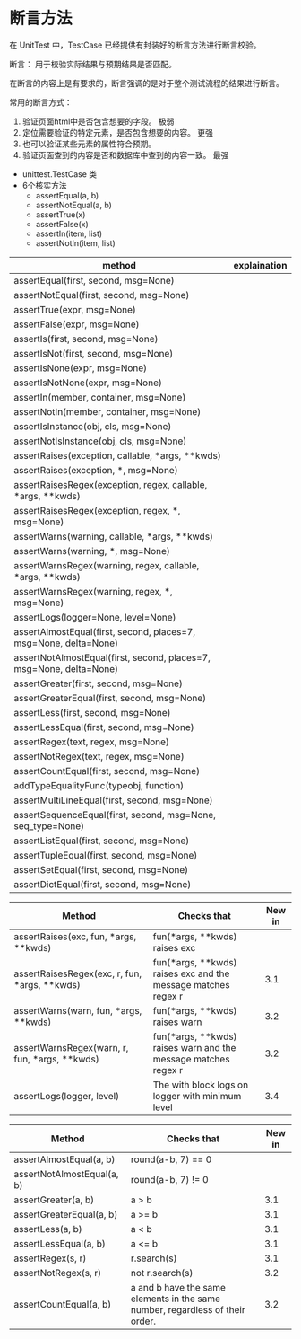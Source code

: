 # 断言方法

在 UnitTest 中，TestCase 已经提供有封装好的断言方法进行断言校验。

断言： 用于校验实际结果与预期结果是否匹配。

在断言的内容上是有要求的，断言强调的是对于整个测试流程的结果进行断言。

常用的断言方式：
1. 验证页面html中是否包含想要的字段。  极弱
2. 定位需要验证的特定元素，是否包含想要的内容。  更强
3. 也可以验证某些元素的属性符合预期。
4. 验证页面查到的内容是否和数据库中查到的内容一致。  最强



* unittest.TestCase 类
* 6个核实方法
  * assertEqual(a, b)
  * assertNotEqual(a, b)
  * assertTrue(x)
  * assertFalse(x)
  * assertIn(item, list)
  * assertNotIn(item, list)


| method                                                              | explaination |
| ------------------------------------------------------------------- | ------------ |
| assertEqual(first, second, msg=None)                                |              |
| assertNotEqual(first, second, msg=None)                             |              |
| assertTrue(expr, msg=None)                                          |              |
| assertFalse(expr, msg=None)                                         |              |
| assertIs(first, second, msg=None)                                   |              |
| assertIsNot(first, second, msg=None)                                |              |
| assertIsNone(expr, msg=None)                                        |              |
| assertIsNotNone(expr, msg=None)                                     |              |
| assertIn(member, container, msg=None)                               |              |
| assertNotIn(member, container, msg=None)                            |              |
| assertIsInstance(obj, cls, msg=None)                                |              |
| assertNotIsInstance(obj, cls, msg=None)                             |              |
| assertRaises(exception, callable, *args, **kwds)                    |              |
| assertRaises(exception, *, msg=None)                                |              |
| assertRaisesRegex(exception, regex, callable, *args, **kwds)        |              |
| assertRaisesRegex(exception, regex, *, msg=None)                    |              |
| assertWarns(warning, callable, *args, **kwds)                       |              |
| assertWarns(warning, *, msg=None)                                   |              |
| assertWarnsRegex(warning, regex, callable, *args, **kwds)           |              |
| assertWarnsRegex(warning, regex, *, msg=None)                       |              |
| assertLogs(logger=None, level=None)                                 |              |
| assertAlmostEqual(first, second, places=7, msg=None, delta=None)    |              |
| assertNotAlmostEqual(first, second, places=7, msg=None, delta=None) |              |
| assertGreater(first, second, msg=None)                              |              |
| assertGreaterEqual(first, second, msg=None)                         |              |
| assertLess(first, second, msg=None)                                 |              |
| assertLessEqual(first, second, msg=None)                            |              |
| assertRegex(text, regex, msg=None)                                  |              |
| assertNotRegex(text, regex, msg=None)                               |              |
| assertCountEqual(first, second, msg=None)                           |              |
| addTypeEqualityFunc(typeobj, function)                              |              |
| assertMultiLineEqual(first, second, msg=None)                       |              |
| assertSequenceEqual(first, second, msg=None, seq_type=None)         |              |
| assertListEqual(first, second, msg=None)                            |              |
| assertTupleEqual(first, second, msg=None)                           |              |
| assertSetEqual(first, second, msg=None)                             |              |
| assertDictEqual(first, second, msg=None)                            |              |







| Method                                        | Checks that                                                    | New in |
| --------------------------------------------- | -------------------------------------------------------------- | ------ |
| assertRaises(exc, fun, *args, **kwds)         | fun(*args, **kwds) raises exc                                  |        |
| assertRaisesRegex(exc, r, fun, *args, **kwds) | fun(*args, **kwds) raises exc and the message matches regex r  | 3.1    |
| assertWarns(warn, fun, *args, **kwds)         | fun(*args, **kwds) raises warn                                 | 3.2    |
| assertWarnsRegex(warn, r, fun, *args, **kwds) | fun(*args, **kwds) raises warn and the message matches regex r | 3.2    |
| assertLogs(logger, level)                     | The with block logs on logger with minimum level               | 3.4    |





| Method                     | Checks that                                                                   | New in |
| -------------------------- | ----------------------------------------------------------------------------- | ------ |
| assertAlmostEqual(a, b)    | round(a-b, 7) == 0                                                            |        |
| assertNotAlmostEqual(a, b) | round(a-b, 7) != 0                                                            |        |
| assertGreater(a, b)        | a > b                                                                         | 3.1    |
| assertGreaterEqual(a, b)   | a >= b                                                                        | 3.1    |
| assertLess(a, b)           | a < b                                                                         | 3.1    |
| assertLessEqual(a, b)      | a <= b                                                                        | 3.1    |
| assertRegex(s, r)          | r.search(s)                                                                   | 3.1    |
| assertNotRegex(s, r)       | not r.search(s)                                                               | 3.2    |
| assertCountEqual(a, b)     | a and b have the same elements in the same number, regardless of their order. | 3.2    |


